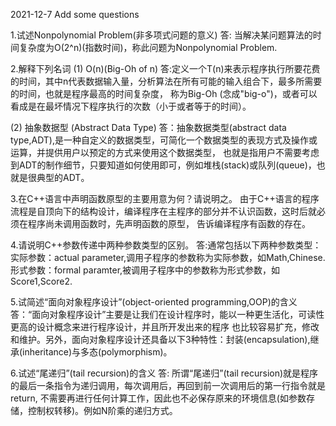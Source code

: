 2021-12-7 Add some questions

1.试述Nonpolynomial Problem(非多项式问题的意义)
答: 当解决某问题算法的时间复杂度为O(2^n)(指数时间)，称此问题为Nonpolynomial Problem.

2.解释下列名词
(1) O(n)(Big-Oh of n)
答:定义一个T(n)来表示程序执行所要花费的时间，其中n代表数据输入量，分析算法在所有可能的输入组合下，最多所需要的时间，也就是程序最高的时间复杂度，
称为Big-Oh (念成"big-o")，或者可以看成是在最坏情况下程序执行的次数（小于或者等于的时间）。

(2) 抽象数据型 (Abstract Data Type)
答：抽象数据类型(abstract data type,ADT),是一种自定义的数据类型，可简化一个数据类型的表现方式及操作或运算，并提供用户以预定的方式来使用这个数据类型，
也就是指用户不需要考虑到ADT的制作细节，只要知道如何使用即可，例如堆栈(stack)或队列(queue)，也就是很典型的ADT。

3.在C++语言中声明函数原型的主要用意为何？请说明之。
由于C++语言的程序流程是自顶向下的结构设计，编译程序在主程序的部分并不认识函数，这时后就必须在程序尚未调用函数时，先声明函数的原型，
告诉编译程序有函数的存在。

4.请说明C++参数传递中两种参数类型的区别。
答:通常包括以下两种参数类型：
   实际参数：actual parameter,调用子程序的参数称为实际参数，如Math,Chinese.
   形式参数：formal paramter,被调用子程序中的参数称为形式参数，如Score1,Score2.
   
5.试简述“面向对象程序设计”(object-oriented programming,OOP)的含义
答：“面向对象程序设计”主要是让我们在设计程序时，能以一种更生活化，可读性更高的设计概念来进行程序设计，并且所开发出来的程序
也比较容易扩充，修改和维护。另外，面向对象程序设计还具备以下3种特性：封装(encapsulation),继承(inheritance)与多态(polymorphism)。

6.试述“尾递归”(tail recursion)的含义
答: 所谓“尾递归”(tail recursion)就是程序的最后一条指令为递归调用，每次调用后，再回到前一次调用后的第一行指令就是return,
不需要再进行任何计算工作，因此也不必保存原来的环境信息(如参数存储，控制权转移)。例如N阶乘的递归方式。

